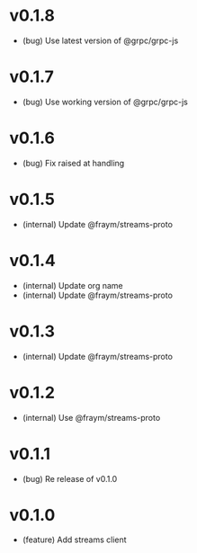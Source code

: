 # v0.1.8

-   (bug) Use latest version of @grpc/grpc-js

# v0.1.7

-   (bug) Use working version of @grpc/grpc-js

# v0.1.6

-   (bug) Fix raised at handling

# v0.1.5

-   (internal) Update @fraym/streams-proto

# v0.1.4

-   (internal) Update org name
-   (internal) Update @fraym/streams-proto

# v0.1.3

-   (internal) Update @fraym/streams-proto

# v0.1.2

-   (internal) Use @fraym/streams-proto

# v0.1.1

-   (bug) Re release of v0.1.0

# v0.1.0

-   (feature) Add streams client
